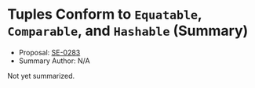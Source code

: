 # Tuples Conform to `Equatable`, `Comparable`, and `Hashable` (Summary)

* Proposal: [SE-0283](https://github.com/apple/swift-evolution/blob/main/proposals/0283-tuples-are-equatable-comparable-hashable.md)
* Summary Author: N/A

Not yet summarized.
